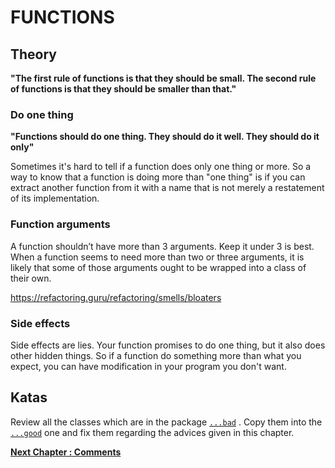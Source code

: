 # FUNCTIONS

## Theory

__"The first rule of functions is that they should be small. The second rule of functions is that they should be smaller than that."__

### Do one thing

__"Functions should do one thing. They should do it well. They should do it only"__

Sometimes it's hard to tell if a function does only one thing or more.
So a way to know that a function is doing more than "one thing" is if you can extract another function from it with a name that is not merely a restatement of its implementation.

### Function arguments

A function shouldn’t have more than 3 arguments.
Keep it under 3 is best.
When a function seems to need more than two or three arguments, it is likely that some of those arguments ought to be wrapped into a class of their own.

https://refactoring.guru/refactoring/smells/bloaters

### Side effects

Side effects are lies. Your function promises to do one thing, but it also does other hidden things.
So if a function do something more than what you expect, you can have modification in your program you don't want.

## Katas

Review all the classes which are in the package [``...bad``](src/main/java/info/touret/workshop/cleancode/function/bad) .
Copy them into the [``...good``](src/main/java/info/touret/workshop/cleancode/function/good) one and fix them regarding the advices given in this chapter.


__[Next Chapter : Comments](../03-comments/README.md)__
